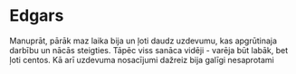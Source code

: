# Edgars
Manuprāt, pārāk maz laika bija un ļoti daudz uzdevumu, kas apgrūtinaja darbību un nācās steigties. Tāpēc viss sanāca vidēji - varēja būt labāk, bet ļoti centos. Kā arī uzdevuma nosacījumi dažreiz bija galīgi nesaprotami 